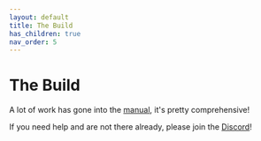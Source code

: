 ```yaml
---
layout: default
title: The Build
has_children: true
nav_order: 5
---
```


# The Build

A lot of work has gone into the [manual](https://github.com/Enraged-Rabbit-Community/ERCF_v2/blob/master/Documentation/ERCF_v2_Manual.pdf), it's pretty comprehensive!

If you need help and are not there already, please join the [Discord](https://discord.gg/MPZ4cHm9gm)!
